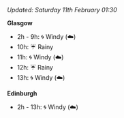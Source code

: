 *Updated: Saturday 11th February 01:30*

**Glasgow**

* 2h - 9h: :cyclone: Windy (:cloud:)
* 10h: :umbrella: Rainy
* 11h: :cyclone: Windy (:cloud:)
* 12h: :umbrella: Rainy
* 13h: :cyclone: Windy (:cloud:)

**Edinburgh**

* 2h - 13h: :cyclone: Windy (:cloud:)
